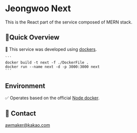 # Jeongwoo Next

This is the React part of the service composed of MERN stack.

## 🚀Quick Overview

📌 This service was developed using [dockers](https://www.docker.com/).

    ```
    docker build -t next -f ./DockerFile .
    docker run --name next -d -p 3000:3000 next
    ```

## Environment

✅ Operates based on the official [Node docker](https://hub.docker.com/_/node).

## 📩 Contact

awmaker@kakao.com
